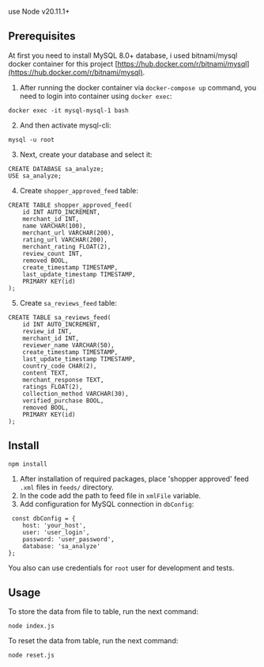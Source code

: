 use Node v20.11.1+

## Prerequisites
At first you need to install MySQL 8.0+ database, i used bitnami/mysql docker container for this project [https://hub.docker.com/r/bitnami/mysql](https://hub.docker.com/r/bitnami/mysql).

1. After running the docker container via `docker-compose up` command, you need to login into container using `docker exec`: 
```
docker exec -it mysql-mysql-1 bash
```
2. And then activate mysql-cli:
```
mysql -u root
```
3. Next, create your database and select it:
```
CREATE DATABASE sa_analyze;
USE sa_analyze;
```
4. Create `shopper_approved_feed` table:
```
CREATE TABLE shopper_approved_feed(
	id INT AUTO_INCREMENT,
	merchant_id INT,
	name VARCHAR(100),
	merchant_url VARCHAR(200),
	rating_url VARCHAR(200),
	merchant_rating FLOAT(2),
	review_count INT,
	removed BOOL,
	create_timestamp TIMESTAMP,
	last_update_timestamp TIMESTAMP,
	PRIMARY KEY(id)
);
```
5. Create `sa_reviews_feed` table:
```
CREATE TABLE sa_reviews_feed( 
	id INT AUTO_INCREMENT, 
	review_id INT, 
	merchant_id INT, 
	reviewer_name VARCHAR(50), 
	create_timestamp TIMESTAMP, 
	last_update_timestamp TIMESTAMP, 
	country_code CHAR(2), 
	content TEXT, 
	merchant_response TEXT, 
	ratings FLOAT(2), 
	collection_method VARCHAR(30), 
	verified_purchase BOOL, 
	removed BOOL,
	PRIMARY KEY(id) 
);
```

## Install

```
npm install
```
1. After installation of required packages, place 'shopper approved' feed `.xml` files in `feeds/` directory.
2. In the code add the path to feed file in `xmlFile` variable.
3. Add configuration for MySQL connection in `dbConfig`:
```
 const dbConfig = {
	host: 'your_host',
	user: 'user_login',
	password: 'user_password',
	database: 'sa_analyze'
};
```
You also can use credentials for `root` user for development and tests.

## Usage

To store the data from file to table, run the next command:
```
node index.js
```
To reset the data from table, run the next command:
```
node reset.js
```

